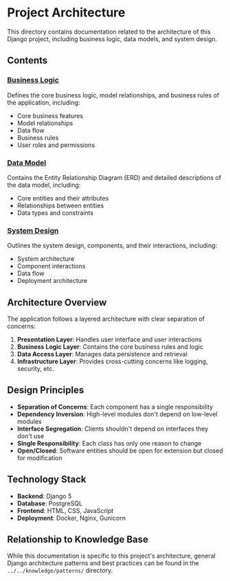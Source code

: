 # Project Architecture

This directory contains documentation related to the architecture of this Django project, including business logic, data models, and system design.

## Contents

### [Business Logic](./business-logic.md)

Defines the core business logic, model relationships, and business rules of the application, including:
- Core business features
- Model relationships
- Data flow
- Business rules
- User roles and permissions

### [Data Model](./data-model.md)

Contains the Entity Relationship Diagram (ERD) and detailed descriptions of the data model, including:
- Core entities and their attributes
- Relationships between entities
- Data types and constraints

### [System Design](./system-design.md)

Outlines the system design, components, and their interactions, including:
- System architecture
- Component interactions
- Data flow
- Deployment architecture

## Architecture Overview

The application follows a layered architecture with clear separation of concerns:

1. **Presentation Layer**: Handles user interface and user interactions
2. **Business Logic Layer**: Contains the core business rules and logic
3. **Data Access Layer**: Manages data persistence and retrieval
4. **Infrastructure Layer**: Provides cross-cutting concerns like logging, security, etc.

## Design Principles

- **Separation of Concerns**: Each component has a single responsibility
- **Dependency Inversion**: High-level modules don't depend on low-level modules
- **Interface Segregation**: Clients shouldn't depend on interfaces they don't use
- **Single Responsibility**: Each class has only one reason to change
- **Open/Closed**: Software entities should be open for extension but closed for modification

## Technology Stack

- **Backend**: Django 5
- **Database**: PostgreSQL
- **Frontend**: HTML, CSS, JavaScript
- **Deployment**: Docker, Nginx, Gunicorn

## Relationship to Knowledge Base

While this documentation is specific to this project's architecture, general Django architecture patterns and best practices can be found in the `../../knowledge/patterns/` directory. 